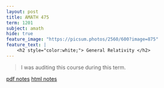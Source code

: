 ```yaml
---
layout: post
title: AMATH 475
term: 1201
subject: amath
hide: true
feature_image: "https://picsum.photos/2560/600?image=875"
feature_text: |
    <h2 style="color:white;"> General Relativity </h2>
---
```


 > I was auditing this course during this term.

 [pdf notes](/pdfs/1201/amath475.pdf)  [html notes](/markdown/1201/amath475/)
